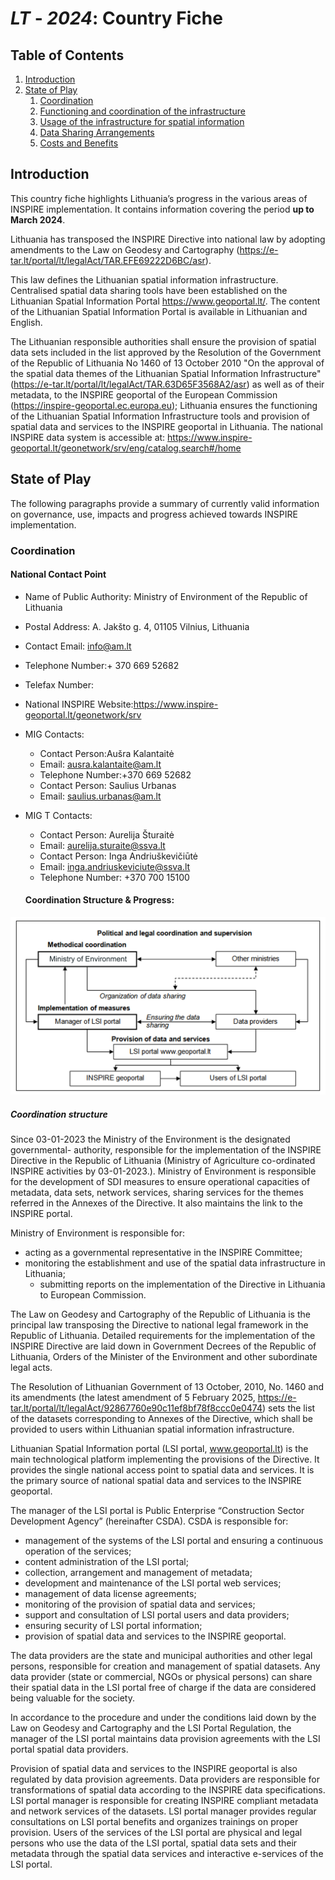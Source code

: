 # _LT_ - _2024_: Country Fiche

## Table of Contents
1. [Introduction](#introduction)
1. [State of Play](#state_of_play)
   1. [Coordination](#Coordination)
   2. [Functioning and coordination of the infrastructure](#functioning)
   3. [Usage of the infrastructure for spatial information](#usage)
   4. [Data Sharing Arrangements](#data)
   5. [Costs and Benefits](#costs)


## Introduction

This country fiche highlights Lithuania’s progress in the various areas of INSPIRE implementation. It contains information covering the period **up to March 2024**.

Lithuania has transposed the INSPIRE Directive into national law by adopting amendments to the Law on Geodesy and Cartography (https://e-tar.lt/portal/lt/legalAct/TAR.EFE69222D6BC/asr). 

This law defines the Lithuanian spatial information infrastructure. Centralised spatial data sharing tools have been established on the Lithuanian Spatial Information Portal https://www.geoportal.lt/.  The content of the Lithuanian Spatial Information Portal is available in Lithuanian and English.  

The Lithuanian responsible authorities shall ensure the provision of spatial data sets included in the list approved by the Resolution of the Government of the Republic of Lithuania No 1460 of 13 October 2010 "On the approval of the spatial data themes of the Lithuanian Spatial Information Infrastructure" (https://e-tar.lt/portal/lt/legalAct/TAR.63D65F3568A2/asr) as well as of their metadata, to the INSPIRE geoportal of the European Commission (https://inspire-geoportal.ec.europa.eu);
Lithuania ensures the functioning of the Lithuanian Spatial Information Infrastructure tools and provision of spatial data and services to the INSPIRE geoportal in Lithuania. The national INSPIRE data system is accessible at: https://www.inspire-geoportal.lt/geonetwork/srv/eng/catalog.search#/home


## State of Play

The following paragraphs provide a summary of currently valid information on governance, use, impacts and progress achieved towards INSPIRE implementation.

### Coordination

#### National Contact Point

- Name of Public Authority: Ministry of Environment of the Republic of Lithuania
- Postal Address: A. Jakšto g. 4, 01105 Vilnius, Lithuania
- Contact Email: info@am.lt
- Telephone Number:+ 370 669 52682
- Telefax Number:
- National INSPIRE Website:https://www.inspire-geoportal.lt/geonetwork/srv
- MIG Contacts: 
  - Contact Person:Aušra Kalantaitė
  - Email: ausra.kalantaite@am.lt
  - Telephone Number:+370 669 52682
  - Contact Person: Saulius Urbanas
  - Email: saulius.urbanas@am.lt
- MIG T Contacts: 
  - Contact Person: Aurelija Šturaitė
  - Email: aurelija.sturaite@ssva.lt
  - Contact Person: Inga Andriuškevičiūtė
  - Email: inga.andriuskeviciute@ssva.lt
  - Telephone Number: +370 700 15100
 
  #### Coordination Structure & Progress: 

![Lithuanian INSPIRE coordination structure](LithuaniaSDI_structure.png)

##### Coordination structure

Since 03-01-2023 the Ministry of the Environment is the designated governmental- authority, responsible for the implementation of the INSPIRE Directive in the Republic of Lithuania (Ministry of Agriculture co-ordinated INSPIRE activities by 03-01-2023.). Ministry of Environment is responsible for the development of SDI measures to ensure operational capacities of metadata, data sets, network services, sharing services for the themes referred in the Annexes of the Directive. It also maintains the link to the INSPIRE portal. 

Ministry of Environment is responsible for:
- acting as a governmental representative in the INSPIRE Committee;
- monitoring the establishment and use of the spatial data infrastructure in Lithuania;
  - submitting reports on the implementation of the Directive in Lithuania to European Commission.

The Law on Geodesy and Cartography of the Republic of Lithuania is the principal law transposing the Directive to national legal framework in the Republic of Lithuania. Detailed requirements for the implementation of the INSPIRE Directive are laid down in Government Decrees of the Republic of Lithuania, Orders of the Minister of the Environment and other subordinate legal acts.

The Resolution of Lithuanian Government of 13 October, 2010, No. 1460 and its amendments (the latest amendment of 5 February 2025, https://e-tar.lt/portal/lt/legalAct/92867760e90c11ef8bf78f8ccc0e0474) sets the list of the datasets corresponding to Annexes of the Directive, which  shall be provided to users within Lithuanian spatial information infrastructure.

Lithuanian Spatial Information portal (LSI portal, www.geoportal.lt) is the main technological platform  implementing the provisions of the Directive. It provides the single national access point to spatial data and services. It is the primary source of national spatial data and services to the INSPIRE geoportal.

The manager of the LSI portal is Public Enterprise “Construction Sector Development Agency” (hereinafter CSDA). CSDA is responsible for:
- management of the systems of the LSI portal and ensuring a continuous operation of the services;
- content administration of the LSI portal;
- collection, arrangement and management of metadata;
- development and maintenance of the LSI portal web services;
- management of data license agreements;
- monitoring of the provision of spatial data and services;
- support and consultation of LSI portal users and data providers;
- ensuring security of LSI portal information;
- provision of spatial data and services to the INSPIRE geoportal.

The data providers are the state and municipal authorities and other legal persons, responsible for creation and management of spatial datasets. Any data provider (state or commercial, NGOs or physical persons) can share their spatial data in the LSI portal free of charge if the data are considered being valuable for the society.

In accordance to the procedure and under the conditions laid down by the Law on Geodesy and Cartography and the LSI Portal Regulation, the manager of the LSI portal maintains data provision agreements with the LSI portal spatial data providers.

Provision of spatial data and services to the INSPIRE geoportal is also regulated by data provision agreements. Data providers are responsible for transformations of spatial data according to the INSPIRE data specifications.  LSI portal manager is responsible for creating INSPIRE compliant metadata and network services of the datasets. LSI portal manager provides regular consultations on LSI portal benefits and organizes trainings on proper provision. 
Users of the services of the LSI portal are physical and legal persons who use the data of the LSI portal, spatial data sets and their metadata through the spatial data services and interactive e-services of the LSI portal.
